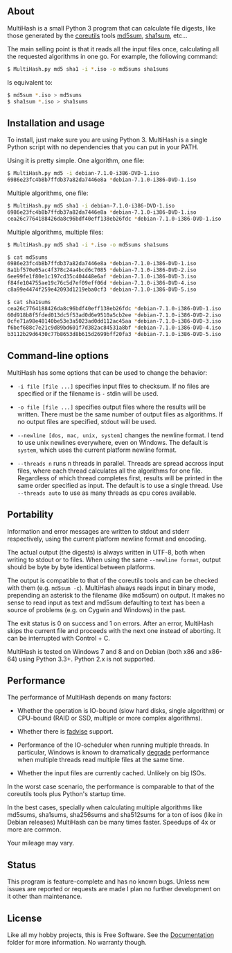 
## About

MultiHash is a small Python 3 program that can calculate file digests,
like those generated by the [coreutils][] tools [md5sum][], [sha1sum][], etc...

The main selling point is that it reads all the input files once,
calculating all the requested algorithms in one go. For example,
the following command:

```bash
$ MultiHash.py md5 sha1 -i *.iso -o md5sums sha1sums
```

Is equivalent to:

```bash
$ md5sum *.iso > md5sums
$ sha1sum *.iso > sha1sums
```

[coreutils]: http://www.gnu.org/software/coreutils
[md5sum]: http://www.gnu.org/software/coreutils/manual/html_node/md5sum-invocation.html#md5sum-invocation
[sha1sum]: http://www.gnu.org/software/coreutils/manual/html_node/sha1sum-invocation.html#sha1sum-invocation

## Installation and usage

To install, just make sure you are using Python 3. MultiHash is a single
Python script with no dependencies that you can put in your PATH.

Using it is pretty simple. One algorithm, one file:

```bash
$ MultiHash.py md5 -i debian-7.1.0-i386-DVD-1.iso
6986e23fc4b8b7ffdb37a82da7446e8a *debian-7.1.0-i386-DVD-1.iso
```

Multiple algorithms, one file:

```bash
$ MultiHash.py md5 sha1 -i debian-7.1.0-i386-DVD-1.iso
6986e23fc4b8b7ffdb37a82da7446e8a *debian-7.1.0-i386-DVD-1.iso
cea26c7764188426da8c96bdf40eff138eb26fdc *debian-7.1.0-i386-DVD-1.iso
```

Multiple algorithms, multiple files:

```bash
$ MultiHash.py md5 sha1 -i *.iso -o md5sums sha1sums

$ cat md5sums
6986e23fc4b8b7ffdb37a82da7446e8a *debian-7.1.0-i386-DVD-1.iso
8a1bf570e05ac4f378c24a4bcd6c7085 *debian-7.1.0-i386-DVD-2.iso
6ee99fe1f80e1c197cd35c404448e6af *debian-7.1.0-i386-DVD-3.iso
f84fe104755ae19c76c5d7ef09eff06d *debian-7.1.0-i386-DVD-4.iso
c8a99e4474f259e42093d1219eba0cf3 *debian-7.1.0-i386-DVD-5.iso

$ cat sha1sums
cea26c7764188426da8c96bdf40eff138eb26fdc *debian-7.1.0-i386-DVD-1.iso
60d918b8f5fded013dc5f53ad0d6e9510a5cb2ee *debian-7.1.0-i386-DVD-2.iso
0cfe71a98e48140be53e3a5023ad0dd112ac45aa *debian-7.1.0-i386-DVD-3.iso
f6bef688c7e21c9d89bd601f7d382ac84531a8bf *debian-7.1.0-i386-DVD-4.iso
b3112b29d6430c77b8653d8b615d2699bff20fa3 *debian-7.1.0-i386-DVD-5.iso
```

## Command-line options

MultiHash has some options that can be used to change the behavior:

* `-i file [file ...]` specifies input files to checksum. If no files
  are specified or if the filename is `-` stdin will be used.

* `-o file [file ...]` specifies output files where the results will
  be written. There must be the same number of output files as algorithms.
  If no output files are specified, stdout will be used.

* `--newline [dos, mac, unix, system]` changes the newline format.
  I tend to use unix newlines everywhere, even on Windows. The default is
  `system`, which uses the current platform newline format.

* `--threads n` runs n threads in parallel. Threads are spread accross
  input files, where each thread calculates all the algorithms for one file.
  Regardless of which thread completes first, results will be printed in
  the same order specified as input. The default is to use a single thread.
  Use `--threads auto` to use as many threads as cpu cores available.

## Portability

Information and error messages are written to stdout and stderr
respectively, using the current platform newline format and encoding.

The actual output (the digests) is always written in UTF-8, both when
writing to stdout or to files. When using the same `--newline format`,
output should be byte by byte identical between platforms.

The output is compatible to that of the coreutils tools and can be checked
with them (e.g. `md5sum -c`). MultiHash always reads input in binary mode,
prepending an asterisk to the filename (like md5sum) on output. It makes
no sense to read input as text and md5sum defaulting to text has been a
source of problems (e.g. on Cygwin and Windows) in the past.

The exit status is 0 on success and 1 on errors. After an error,
MultiHash skips the current file and proceeds with the next one
instead of aborting. It can be interrupted with Control + C.

MultiHash is tested on Windows 7 and 8 and on Debian (both x86 and x86-64)
using Python 3.3+. Python 2.x is not supported.

## Performance

The performance of MultiHash depends on many factors:

* Whether the operation is IO-bound (slow hard disks, single algorithm)
  or CPU-bound (RAID or SSD, multiple or more complex algorithms).

* Whether there is [fadvise][] support.

* Performance of the IO-scheduler when running multiple threads. In
  particular, Windows is known to dramatically [degrade][] performance
  when multiple threads read multiple files at the same time.

* Whether the input files are currently cached. Unlikely on big ISOs.

[fadvise]: https://docs.python.org/3/library/os.html#os.posix_fadvise
[degrade]: http://stackoverflow.com/questions/9191/how-to-obtain-good-concurrent-read-performance-from-disk

In the worst case scenario, the performance is comparable to that
of the coreutils tools plus Python's startup time.

In the best cases, specially when calculating multiple algorithms
like md5sums, sha1sums, sha256sums and sha512sums for a ton of isos
(like in Debian releases) MultiHash can be many times faster.
Speedups of 4x or more are common.

Your mileage may vary.

## Status

This program is feature-complete and has no known bugs. Unless new issues
are reported or requests are made I plan no further development on it other
than maintenance.

## License

Like all my hobby projects, this is Free Software. See the [Documentation][] folder
for more information. No warranty though.

[Documentation]: https://github.com/Beluki/MultiHash/tree/master/Documentation

